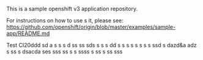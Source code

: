 This is a sample openshift v3 application repository.  

For instructions on how to use s  it, please see: https://github.com/openshift/origin/blob/master/examples/sample-app/README.md

Test CI20ddd
sd a s s
s d 
ss ss sds s
 s s
dd s s
s s  s s  s s ssd s dazd&a adz
 s ss s  dsacda ses sss
ss s 
 s ssss 
 s ss s
ss
sss
